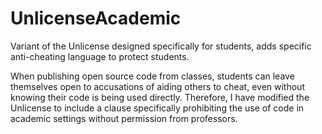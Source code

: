 # UnlicenseAcademic
Variant of the Unlicense designed specifically for students, adds specific anti-cheating language to protect students.

When publishing open source code from classes, students can leave themselves open to accusations of aiding others to
cheat, even without knowing their code is being used directly. Therefore, I have modified the Unlicense to include a
clause specifically prohibiting the use of code in academic settings without permission from professors.
